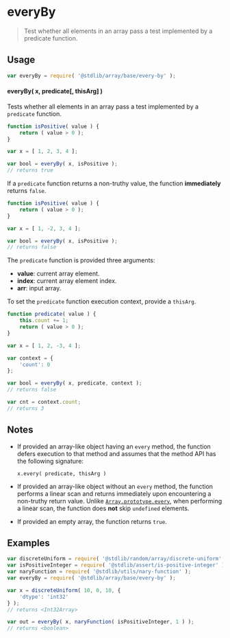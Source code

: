 <!--

@license Apache-2.0

Copyright (c) 2024 The Stdlib Authors.

Licensed under the Apache License, Version 2.0 (the "License");
you may not use this file except in compliance with the License.
You may obtain a copy of the License at

   http://www.apache.org/licenses/LICENSE-2.0

Unless required by applicable law or agreed to in writing, software
distributed under the License is distributed on an "AS IS" BASIS,
WITHOUT WARRANTIES OR CONDITIONS OF ANY KIND, either express or implied.
See the License for the specific language governing permissions and
limitations under the License.

-->

# everyBy

> Test whether all elements in an array pass a test implemented by a predicate function.

<!-- Section to include introductory text. Make sure to keep an empty line after the intro `section` element and another before the `/section` close. -->

<section class="intro">

</section>

<!-- /.intro -->

<!-- Package usage documentation. -->

<section class="usage">

## Usage

```javascript
var everyBy = require( '@stdlib/array/base/every-by' );
```

#### everyBy( x, predicate\[, thisArg] )

Tests whether all elements in an array pass a test implemented by a `predicate` function.

```javascript
function isPositive( value ) {
    return ( value > 0 );
}

var x = [ 1, 2, 3, 4 ];

var bool = everyBy( x, isPositive );
// returns true
```

If a `predicate` function returns a non-truthy value, the function **immediately** returns `false`.

```javascript
function isPositive( value ) {
    return ( value > 0 );
}

var x = [ 1, -2, 3, 4 ];

var bool = everyBy( x, isPositive );
// returns false
```

The `predicate` function is provided three arguments:

-   **value**: current array element.
-   **index**: current array element index.
-   **arr**: input array.

To set the `predicate` function execution context, provide a `thisArg`.

```javascript
function predicate( value ) {
    this.count += 1;
    return ( value > 0 );
}

var x = [ 1, 2, -3, 4 ];

var context = {
    'count': 0
};

var bool = everyBy( x, predicate, context );
// returns false

var cnt = context.count;
// returns 3
```

</section>

<!-- /.usage -->

<!-- Package usage notes. Make sure to keep an empty line after the `section` element and another before the `/section` close. -->

<section class="notes">

## Notes

-   If provided an array-like object having an `every` method, the function defers execution to that method and assumes that the method API has the following signature:

    ```text
    x.every( predicate, thisArg )
    ```

-   If provided an array-like object without an `every` method, the function performs a linear scan and returns immediately upon encountering a non-truthy return value. Unlike [`Array.prototype.every`][mdn-array-every], when performing a linear scan, the function does **not** skip `undefined` elements.

-   If provided an empty array, the function returns `true`.

</section>

<!-- /.notes -->

<!-- Package usage examples. -->

<section class="examples">

## Examples

<!-- eslint no-undef: "error" -->

```javascript
var discreteUniform = require( '@stdlib/random/array/discrete-uniform' );
var isPositiveInteger = require( '@stdlib/assert/is-positive-integer' ).isPrimitive;
var naryFunction = require( '@stdlib/utils/nary-function' );
var everyBy = require( '@stdlib/array/base/every-by' );

var x = discreteUniform( 10, 0, 10, {
    'dtype': 'int32'
} );
// returns <Int32Array>

var out = everyBy( x, naryFunction( isPositiveInteger, 1 ) );
// returns <boolean>
```

</section>

<!-- /.examples -->

<!-- Section to include cited references. If references are included, add a horizontal rule *before* the section. Make sure to keep an empty line after the `section` element and another before the `/section` close. -->

<section class="references">

</section>

<!-- /.references -->

<!-- Section for related `stdlib` packages. Do not manually edit this section, as it is automatically populated. -->

<section class="related">

</section>

<!-- /.related -->

<!-- Section for all links. Make sure to keep an empty line after the `section` element and another before the `/section` close. -->

<section class="links">

[mdn-array-every]: https://developer.mozilla.org/en-US/docs/Web/JavaScript/Reference/Global_Objects/Array/every

</section>

<!-- /.links -->
